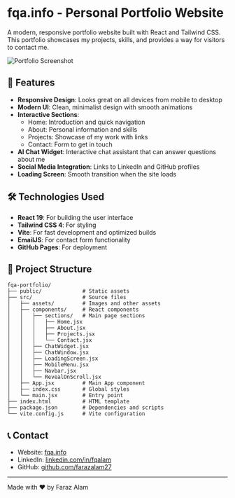 # fqa.info - Personal Portfolio Website

A modern, responsive portfolio website built with React and Tailwind CSS. This portfolio showcases my projects, skills, and provides a way for visitors to contact me.

![Portfolio Screenshot](public/portfolio-screenshot.png)

## 🌟 Features

- **Responsive Design**: Looks great on all devices from mobile to desktop
- **Modern UI**: Clean, minimalist design with smooth animations
- **Interactive Sections**:
  - Home: Introduction and quick navigation
  - About: Personal information and skills
  - Projects: Showcase of my work with links
  - Contact: Form to get in touch
- **AI Chat Widget**: Interactive chat assistant that can answer questions about me
- **Social Media Integration**: Links to LinkedIn and GitHub profiles
- **Loading Screen**: Smooth transition when the site loads

## 🛠️ Technologies Used

- **React 19**: For building the user interface
- **Tailwind CSS 4**: For styling
- **Vite**: For fast development and optimized builds
- **EmailJS**: For contact form functionality
- **GitHub Pages**: For deployment

## 📁 Project Structure

```
fqa-portfolio/
├── public/             # Static assets
├── src/                # Source files
│   ├── assets/         # Images and other assets
│   ├── components/     # React components
│   │   ├── sections/   # Main page sections
│   │   │   ├── Home.jsx
│   │   │   ├── About.jsx
│   │   │   ├── Projects.jsx
│   │   │   └── Contact.jsx
│   │   ├── ChatWidget.jsx
│   │   ├── ChatWindow.jsx
│   │   ├── LoadingScreen.jsx
│   │   ├── MobileMenu.jsx
│   │   ├── Navbar.jsx
│   │   └── RevealOnScroll.jsx
│   ├── App.jsx         # Main App component
│   ├── index.css       # Global styles
│   └── main.jsx        # Entry point
├── index.html          # HTML template
├── package.json        # Dependencies and scripts
└── vite.config.js      # Vite configuration
```

## 📞 Contact

- Website: [fqa.info](https://fqa.info)
- LinkedIn: [linkedin.com/in/fqalam](https://www.linkedin.com/in/fqalam)
- GitHub: [github.com/farazalam27](https://www.github.com/farazalam27)

---

Made with ❤️ by Faraz Alam
